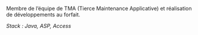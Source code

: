 Membre de l’équipe de TMA (Tierce Maintenance Applicative) et réalisation de développements au forfait. _Stack : Java, ASP, Access_